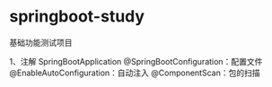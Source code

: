 # springboot-study
基础功能测试项目

1、注解
SpringBootApplication
@SpringBootConfiguration：配置文件
@EnableAutoConfiguration：自动注入
@ComponentScan：包的扫描
